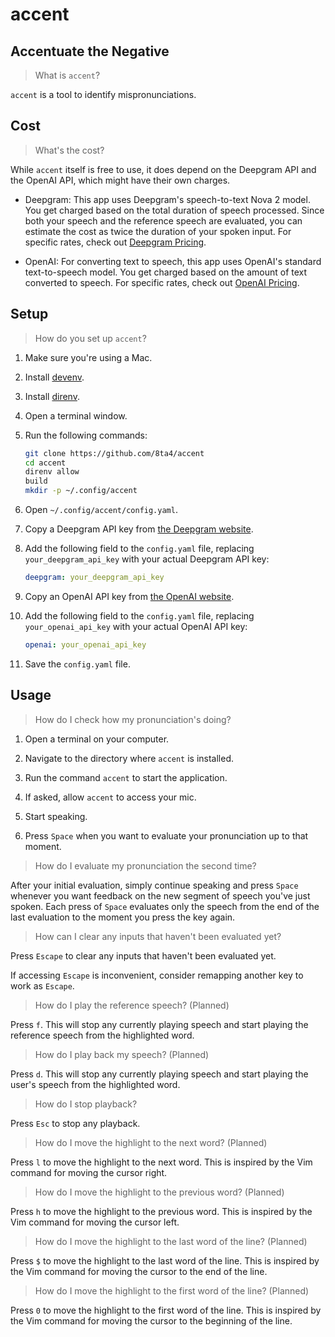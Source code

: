 # accent

## Accentuate the Negative

> What is `accent`?

`accent` is a tool to identify mispronunciations.

## Cost

> What's the cost?

While `accent` itself is free to use, it does depend on the Deepgram API and the OpenAI API, which might have their own charges.

- Deepgram: This app uses Deepgram's speech-to-text Nova 2 model. You get charged based on the total duration of speech processed. Since both your speech and the reference speech are evaluated, you can estimate the cost as twice the duration of your spoken input. For specific rates, check out [Deepgram Pricing](https://deepgram.com/pricing#:~:text=Nova%2D2-,%240.0043/min,-%240.0036/min).

- OpenAI: For converting text to speech, this app uses OpenAI's standard text-to-speech model. You get charged based on the amount of text converted to speech. For specific rates, check out [OpenAI Pricing](https://openai.com/api/pricing/#:~:text=TTS-,%2415.00%20/,1M%20characters,-TTS%20HD).

## Setup

> How do you set up `accent`?

1. Make sure you're using a Mac.

1. Install [devenv](https://github.com/cachix/devenv/blob/2837f4989338aaf03b5b4cf8bad91fe27150d984/docs/getting-started.md#installation).

1. Install [direnv](https://github.com/cachix/devenv/blob/2837f4989338aaf03b5b4cf8bad91fe27150d984/docs/automatic-shell-activation.md#installing-direnv).

1. Open a terminal window.

1. Run the following commands:

   ```sh
   git clone https://github.com/8ta4/accent
   cd accent
   direnv allow
   build
   mkdir -p ~/.config/accent
   ```

1. Open `~/.config/accent/config.yaml`.

1. Copy a Deepgram API key from [the Deepgram website](https://deepgram.com/).

1. Add the following field to the `config.yaml` file, replacing `your_deepgram_api_key` with your actual Deepgram API key:

   ```yaml
   deepgram: your_deepgram_api_key
   ```

1. Copy an OpenAI API key from [the OpenAI website](https://platform.openai.com/api-keys).

1. Add the following field to the `config.yaml` file, replacing `your_openai_api_key` with your actual OpenAI API key:

   ```yaml
   openai: your_openai_api_key
   ```

1. Save the `config.yaml` file.

## Usage

> How do I check how my pronunciation's doing?

1. Open a terminal on your computer.

1. Navigate to the directory where `accent` is installed.

1. Run the command `accent` to start the application.

1. If asked, allow `accent` to access your mic.

1. Start speaking.

1. Press `Space` when you want to evaluate your pronunciation up to that moment.

> How do I evaluate my pronunciation the second time?

After your initial evaluation, simply continue speaking and press `Space` whenever you want feedback on the new segment of speech you've just spoken. Each press of `Space` evaluates only the speech from the end of the last evaluation to the moment you press the key again.

> How can I clear any inputs that haven't been evaluated yet?

Press `Escape` to clear any inputs that haven't been evaluated yet.

If accessing `Escape` is inconvenient, consider remapping another key to work as `Escape`.

> How do I play the reference speech? (Planned)

Press `f`. This will stop any currently playing speech and start playing the reference speech from the highlighted word.

> How do I play back my speech? (Planned)

Press `d`. This will stop any currently playing speech and start playing the user's speech from the highlighted word.

> How do I stop playback?

Press `Esc` to stop any playback.

> How do I move the highlight to the next word? (Planned)

Press `l` to move the highlight to the next word. This is inspired by the Vim command for moving the cursor right.

> How do I move the highlight to the previous word? (Planned)

Press `h` to move the highlight to the previous word. This is inspired by the Vim command for moving the cursor left.

> How do I move the highlight to the last word of the line? (Planned)

Press `$` to move the highlight to the last word of the line. This is inspired by the Vim command for moving the cursor to the end of the line.

> How do I move the highlight to the first word of the line? (Planned)

Press `0` to move the highlight to the first word of the line. This is inspired by the Vim command for moving the cursor to the beginning of the line.
